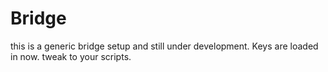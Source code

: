 # Bridge
this is a generic bridge setup and still under development.  Keys are loaded in now. tweak to your scripts.
